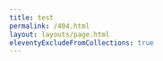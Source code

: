 ```yaml
---
title: test
permalink: /404.html
layout: layouts/page.html
eleventyExcludeFromCollections: true
---
```


